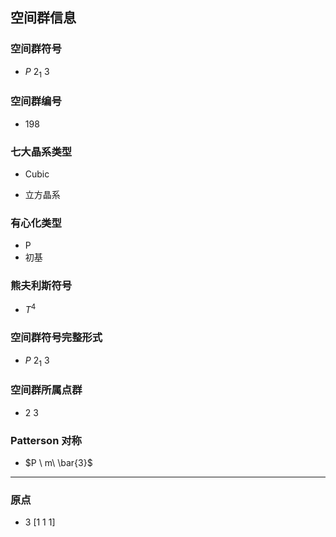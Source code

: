 

## 空间群信息

### 空间群符号

- $P \ 2_1 \ 3$

### 空间群编号

-  198

### 七大晶系类型

- Cubic

- 立方晶系

### 有心化类型

- P
- 初基

### 熊夫利斯符号

- $T^{4}$

### 空间群符号完整形式

- $P \ 2_1 \ 3$

### 空间群所属点群

- $2 \ 3$

### Patterson 对称

- $P \ m\ \bar{3}$

---

### 原点

- 3 [1 1 1]
